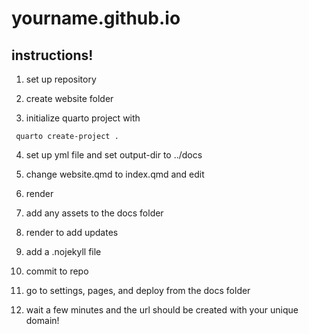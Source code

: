 # yourname.github.io

## instructions!

1. set up repository

2. create website folder

3. initialize quarto project with 

``` quarto create-project .```

4. set up yml file and set output-dir to ../docs

5. change website.qmd to index.qmd and edit

6. render

7. add any assets to the docs folder

8. render to add updates

9. add a .nojekyll file

10. commit to repo

11. go to settings, pages, and deploy from the docs folder

12. wait a few minutes and the url should be created with your unique domain!

